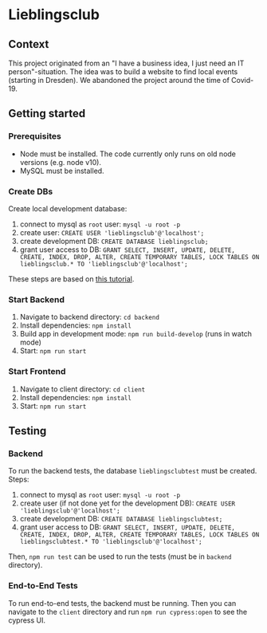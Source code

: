 # Lieblingsclub

## Context

This project originated from an "I have a business idea, I just need an IT person"-situation. The idea was to build a website to find local events (starting in Dresden). We abandoned the project around the time of Covid-19.

## Getting started

### Prerequisites

- Node must be installed. The code currently only runs on old node versions (e.g. node v10).
- MySQL must be installed.

### Create DBs

Create local development database:
1. connect to mysql as `root` user: `mysql -u root -p`
2. create user: `CREATE USER 'lieblingsclub'@'localhost';`
3. create development DB: `CREATE DATABASE lieblingsclub;`
4. grant user access to DB: `GRANT SELECT, INSERT, UPDATE, DELETE, CREATE, INDEX, DROP, ALTER, CREATE TEMPORARY TABLES, LOCK TABLES ON lieblingsclub.* TO 'lieblingsclub'@'localhost';`

These steps are based on [this tutorial](https://matomo.org/faq/how-to-install/faq_23484/).

### Start Backend

1. Navigate to backend directory: `cd backend`
2. Install dependencies: `npm install`
3. Build app in development mode: `npm run build-develop` (runs in watch mode)
3. Start: `npm run start`

### Start Frontend

1. Navigate to client directory: `cd client`
2. Install dependencies: `npm install`
3. Start: `npm run start`

## Testing 

### Backend

To run the backend tests, the database `lieblingsclubtest` must be created. Steps:
1. connect to mysql as `root` user: `mysql -u root -p`
2. create user (if not done yet for the development DB): `CREATE USER 'lieblingsclub'@'localhost';`
3. create development DB: `CREATE DATABASE lieblingsclubtest;`
4. grant user access to DB: `GRANT SELECT, INSERT, UPDATE, DELETE, CREATE, INDEX, DROP, ALTER, CREATE TEMPORARY TABLES, LOCK TABLES ON lieblingsclubtest.* TO 'lieblingsclub'@'localhost';`

Then, `npm run test` can be used to run the tests (must be in `backend` directory).

### End-to-End Tests

To run end-to-end tests, the backend must be running.
Then you can navigate to the `client` directory and run `npm run cypress:open` to see the cypress UI.


